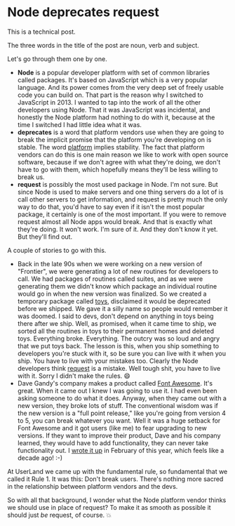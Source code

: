 # Node deprecates request
This is a technical post. 

The three words in the title of the post are noun, verb and subject. 

Let's go through them one by one.
* <b>Node</b> is a popular developer platform with set of common libraries called packages. It's based on JavaScript which is a very popular language. And its power comes from the very deep set of freely usable code you can build on. That part is the reason why I switched to JavaScript in 2013. I wanted to tap into the work of all the other developers using Node. That it was JavaScript was incidental, and honestly the Node platform had nothing to do with it, because at the time I switched I had little idea what it was.
* <b>deprecates</b> is a word that platform vendors use when they are going to break the implicit promise that the platform you're developing on is stable. The word <a href="http://scripting.com/davenet/1995/08/22/whatisaplatform.html">platform</a> implies stability. The fact that platform vendors can do this is one main reason we like to work with open source software, because if we don't agree with what they're doing, we don't have to go with them, which hopefully means they'll be less willing to break us.
* <b>request</b> is possibly the most used package in Node. I'm not sure. But since Node is used to make servers and one thing servers do a lot of is call other servers to get information, and request is pretty much the only way to do that, you'd have to say even if it isn't the most popular package, it certainly is one of the most important. If you were to remove request almost all Node apps would break. And that is exactly what they're doing. It won't work. I'm sure of it. And they don't know it yet. But they'll find out. 

A couple of stories to go with this.
* Back in the late 90s when we were working on a new version of "Frontier", we were generating a lot of new routines for developers to call. We had packages of routines called suites, and as we were generating them we didn't know which package an individual routine would go in when the new version was finalized. So we created a temporary package called <a href="https://www.google.com/search?q=site%3Ascripting.com+toys">toys</a>, disclaimed it would be deprecated before we shipped. We gave it a silly name so people would remember it was doomed. I said to devs, don't depend on anything in toys being there after we ship. Well, as promised, when it came time to ship, we sorted all the routines in toys to their permanent homes and deleted toys. Everything broke. Everything. The outcry was so loud and angry that we put toys back. The lesson is this, when you ship something to developers you're stuck with it, so be sure you can live with it when you ship. You have to live with your mistakes too. Clearly the Node developers think <a href="https://www.npmjs.com/package/request">request</a> is a mistake. Well tough shit, you have to live with it. Sorry I didn't make the rules. :smile:
* Dave Gandy's company makes a product called <a href="https://fontawesome.com/">Font Awesome</a>. It's great. When it came out I knew I was going to use it. I had even been asking someone to do what it does. Anyway, when they came out with a new version, they broke lots of stuff. The conventional wisdom was if the new version is a "full point release," like you're going from version 4 to 5, you can break whatever you want. Well it was a huge setback for Font Awesome and it got users (like me) to fear upgrading to new versions. If they want to improve their product, Dave and his company learned, they would have to add functionality, they can never take functionality out. I <a href="http://scripting.com/2020/02/16.html#a180941">wrote it up</a> in February of this year, which feels like a decade ago! :-)

At UserLand we came up with the fundamental rule, so fundamental that we called it Rule 1. It was this: Don't break users. There's nothing more sacred in the relationship between platform vendors and the devs. 

So with all that background, I wonder what the Node platform vendor thinks we should use in place of request? To make it as smooth as possible it should just <i>be</i> request, of course. :boom:

